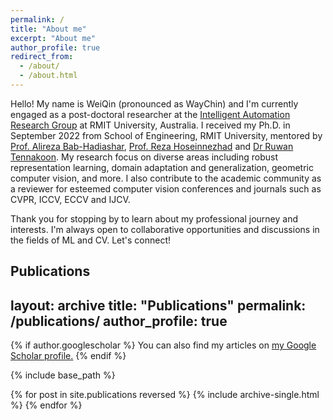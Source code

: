 ```yaml
---
permalink: /
title: "About me"
excerpt: "About me"
author_profile: true
redirect_from: 
  - /about/
  - /about.html
---
```

Hello! My name is WeiQin (pronounced as WayChin) and I'm currently engaged as a post-doctoral researcher at the [Intelligent Automation Research Group](https://www.rmit.edu.au/about/schools-colleges/engineering/research/research-groups/intelligent-automation-research-group) at RMIT University, Australia. I received my Ph.D. in September 2022 from School of Engineering, RMIT University, mentored by [Prof. Alireza Bab-Hadiashar](https://www.linkedin.com/in/ali-bab-hadiashar-0a881a31/), [Prof. Reza Hoseinnezhad](https://www.linkedin.com/in/rezahn/) and [Dr Ruwan Tennakoon](https://www.linkedin.com/in/ruwan-tennakoon-923a3437/). My research focus on diverse areas including robust representation learning, domain adaptation and generalization, geometric computer vision, and more. I also contribute to the academic community as a reviewer for esteemed computer vision conferences and journals such as CVPR, ICCV, ECCV and IJCV.

<!-- My passion lies not only in advancing theoretical knowledge but also in applying these insights to solve real-world industrial challenges. This dual focus fuels my commitment to lifelong learning and continuous improvement in the realms of machine learning and computer vision. Outside the lab, I find joy in reading&#128214;, fishing&#127907;, and indulging in my love for coffee coffee&#9749;. -->

Thank you for stopping by to learn about my professional journey and interests. I'm always open to collaborative opportunities and discussions in the fields of ML and CV. Let's connect!



Publications
---
layout: archive
title: "Publications"
permalink: /publications/
author_profile: true
---

{% if author.googlescholar %}
  You can also find my articles on <u><a href="{{author.googlescholar}}">my Google Scholar profile</a>.</u>
{% endif %}

{% include base_path %}

{% for post in site.publications reversed %}
  {% include archive-single.html %}
{% endfor %}